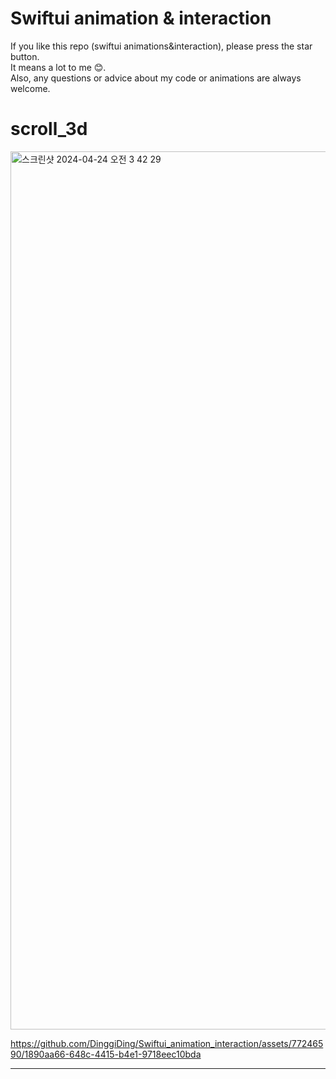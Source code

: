# Swiftui animation & interaction

If you like this repo (swiftui animations&interaction), please press the star button.  
It means a lot to me 😊.  
Also, any questions or advice about my code or animations are always welcome.    



# scroll_3d
<img width="1405" alt="스크린샷 2024-04-24 오전 3 42 29" src="https://github.com/DinggiDing/Swiftui_animation_interaction/assets/77246590/efd79201-4688-4209-b8f8-eed6f629118b">

https://github.com/DinggiDing/Swiftui_animation_interaction/assets/77246590/1890aa66-648c-4415-b4e1-9718eec10bda 


- - -
